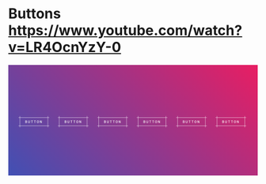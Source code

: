 # Buttons https://www.youtube.com/watch?v=LR4OcnYzY-0
<p align="center">
  <img src="preview.png" alt="preview del proyecto" width="600">
</p>